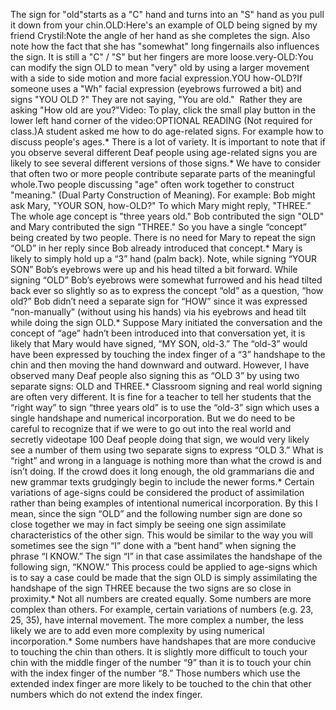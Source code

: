 The sign for "old"starts as a "C" hand and turns into an "S" hand as you pull it down from 
	your chin.OLD:Here's an example of OLD being signed by my friend 
	Crystil:Note the angle of her hand as she completes the sign. Also note how the fact 
	that she has "somewhat" long fingernails also influences the sign. It is 
	still a "C" / "S" but her fingers are more loose.very-OLD:You can modify the sign OLD to mean "very" old by using a larger movement 
	with a side to side motion and more facial expression.YOU how-OLD?If someone uses a "Wh" facial 
	expression (eyebrows furrowed a bit) and signs "YOU OLD ?" They are not 
	saying, "You are old."  Rather they are asking "How old are you?"Video: To play, click the small 
	play button in the lower left hand corner of the video:OPTIONAL READING (Not required for class.)A student asked me how to do age-related signs. For example how to 
	discuss people's ages.* There is a lot of variety. It is important to note that if you observe 
	several different Deaf people using age-related signs you are likely to see 
	several different versions of those signs.* We have to consider that often two or more people contribute separate 
	parts of the meaningful whole.Two people discussing "age" often work together to construct "meaning." 
	(Dual Party Construction of Meaning). For example: Bob might ask Mary, "YOUR 
	SON, how-OLD?" To which Mary might reply, "THREE." The whole age concept is 
	"three years old." Bob contributed the sign "OLD" and Mary contributed the 
	sign "THREE." So you have a single “concept” being created by two people. 
	There is no need for Mary to repeat the sign “OLD” in her reply since Bob 
	already introduced that concept.* Mary is likely to simply hold up a “3” hand (palm back). Note, while 
	signing “YOUR SON” Bob’s eyebrows were up and his head tilted a bit forward. 
	While signing “OLD” Bob’s eyebrows were somewhat furrowed and his head 
	tilted back ever so slightly so as to express the concept “old” as a 
	question, “how old?” Bob didn’t need a separate sign for “HOW” since it was 
	expressed “non-manually” (without using his hands) via his eyebrows and head 
	tilt while doing the sign OLD.* Suppose Mary initiated the conversation and the concept of “age” hadn’t 
	been introduced into that conversation yet, it is likely that Mary would 
	have signed, “MY SON, old-3.” The “old-3” would have been expressed by 
	touching the index finger of a “3” handshape to the chin and then moving the 
	hand downward and outward. However, I have observed many Deaf people also 
	signing this as “OLD 3” by using two separate signs: OLD and THREE.* Classroom signing and real world signing are often very different. It is 
	fine for a teacher to tell her students that the “right way” to sign “three 
	years old” is to use the “old-3” sign which uses a single handshape and 
	numerical incorporation. But we do need to be careful to recognize that if 
	we were to go out into the real world and secretly videotape 100 Deaf people 
	doing that sign, we would very likely see a number of them using two 
	separate signs to express “OLD 3.” What is “right” and wrong in a language 
	is nothing more than what the crowd is and isn’t doing. If the crowd does it 
	long enough, the old grammarians die and new grammar texts grudgingly begin 
	to include the newer forms.* Certain variations of age-signs could be considered the product of 
	assimilation rather than being examples of intentional numerical 
	incorporation. By this I mean, since the sign “OLD” and the following number 
	sign are done so close together we may in fact simply be seeing one sign 
	assimilate characteristics of the other sign. This would be similar to the 
	way you will sometimes see the sign “I” done with a “bent hand” when signing 
	the phrase “I KNOW.” The sign “I” in that case assimilates the handshape of 
	the following sign, “KNOW.” This process could be applied to age-signs which 
	is to say a case could be made that the sign OLD is simply assimilating the 
	handshape of the sign THREE because the two signs are so close in proximity.* Not all numbers are created equally. Some numbers are more complex than 
	others. For example, certain variations of numbers (e.g. 23, 25, 35), have 
	internal movement. The more complex a number, the less likely we are to add 
	even more complexity by using numerical incorporation.* Some numbers have handshapes that are more conducive to touching the chin 
	than others. It is slightly more difficult to touch your chin with the 
	middle finger of the number “9” than it is to touch your chin with the index 
	finger of the number “8.” Those numbers which use the extended index finger 
	are more likely to be touched to the chin that other numbers which do not 
	extend the index finger.